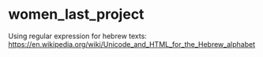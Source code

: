 # women_last_project

Using regular expression for hebrew texts: https://en.wikipedia.org/wiki/Unicode_and_HTML_for_the_Hebrew_alphabet
